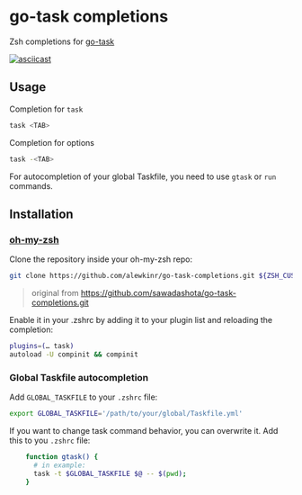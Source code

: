 # go-task completions

Zsh completions for [go-task](https://github.com/go-task/task)

[![asciicast](https://asciinema.org/a/MZn6pzx7DUTMt1y3pCnEtNi1W.png)](https://asciinema.org/a/MZn6pzx7DUTMt1y3pCnEtNi1W)

## Usage
Completion for `task`

```bash
task <TAB>
```

Completion for options


```bash
task -<TAB>
```
For autocompletion of your global Taskfile, you need to use `gtask` or `run` commands.

## Installation

### [oh-my-zsh](http://github.com/robbyrussell/oh-my-zsh)

Clone the repository inside your oh-my-zsh repo:
```bash
git clone https://github.com/alewkinr/go-task-completions.git ${ZSH_CUSTOM:=~/.oh-my-zsh/custom}/plugins/task
```
> original from https://github.com/sawadashota/go-task-completions.git

Enable it in your .zshrc by adding it to your plugin list and reloading the completion:
```bash
plugins=(… task)
autoload -U compinit && compinit
```

### Global Taskfile autocompletion

Add `GLOBAL_TASKFILE` to your `.zshrc` file:
```bash
export GLOBAL_TASKFILE='/path/to/your/global/Taskfile.yml'
```

If you want to change task command behavior, you can overwrite it. Add this to you `.zshrc` file:
```bash
    function gtask() {
      # in example:
      task -t $GLOBAL_TASKFILE $@ -- $(pwd); 
    }
```